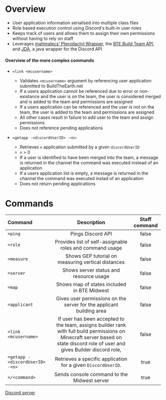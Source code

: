 # Overview
* User application information serialised into multiple class files
* Role based execution control using Discord's built-in user roles
* Keeps track of users and allows them to assign their own permissions without having to rely on staff
* Leverages [mattmalecs' Pterodactyl Wrapper](https://github.com/mattmalec/Pterodactyl4J "Ptero link"), the [BTE Build Team API](https://github.com/BuildTheEarth/build-team-api "BTEAPI link"), and [JDA](https://github.com/DV8FromTheWorld/JDA "JDA link"), a java wrapper for the Discord API 

#### Overview of the more complex commands ####
* `=link <mcusername>`
	* Validates `<mcusername>` argument by referencing user application submitted to BuildTheEarth.net
	* If a users application cannot be referenced due to error or non-existance and the user is on the team, the user is considered merged and is added to the team and permissions are assigned
	* If a users application can be referenced and the user is not on the team, the user is added to the team and permissions are assigned
	* All other cases result in failure to add user to the team and assign permissions
	* Does not reference pending applications

* `=getapp -<discordUserID> -<n>`
	* Retrieves `n` application submitted by a given `discordUserID`
	* `n` > 0
	* If a user is identified to have been merged into the team, a message is returned in the channel the command was executed instead of an application
	* If a users application list is empty, a message is returned in the channel the command was executed instad of an application
	* Does not return pending applications
	

# Commands
| Command       | Description   | Staff command |
|:--------------|:-------------:|:-------------:|
| `=ping`         | Pings Discord API| false|
| `=role`       | Provides list of self-assignable roles and command usage| false|
| `=measure`      | Shows GEP tutorial on measuring vertical distances| false|
| `=server`		| Shows server status and resource usage| false|
| `=map`			| Shows map of states included in BTE Midwest| false|
| `=applicant`	| Gives user permissions on the server for the applicant building area| false|
| `=link <mcusername>`| If user has been accepted to the team, assigns builder rank with full build permissions on Minecraft server based on state discord role of user and gives Builder discord role, | false|
| `=getapp -<discordUserID> -<n>`    | Retrieves a specific application for a given `DiscordUserID`.| true|
| `=/<command>`  | Sends console command to the Midwest server| true|

[Discord server](discord.gg/a3GEGEf "DC link")